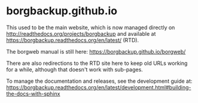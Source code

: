 # borgbackup.github.io

This used to be the main website, which is now managed directly on http://readthedocs.org/projects/borgbackup and available at https://borgbackup.readthedocs.org/en/latest/ (RTD).

The borgweb manual is still here: https://borgbackup.github.io/borgweb/

There are also redirections to the RTD site here to keep old URLs working for a while, although that doesn't work with sub-pages.

To manage the documentation and releases, see the development guide at: https://borgbackup.readthedocs.org/en/latest/development.html#building-the-docs-with-sphinx
